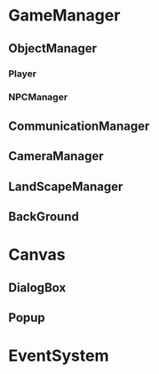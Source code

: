 # GameManager
## ObjectManager
### Player
### NPCManager
## CommunicationManager
## CameraManager
## LandScapeManager
## BackGround

# Canvas
## DialogBox
## Popup

# EventSystem
